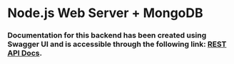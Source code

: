 # Node.js Web Server + MongoDB

### Documentation for this backend has been created using Swagger UI and is accessible through the following link: <a href="https://www.web4you.space/api/docs/">REST API Docs</a>.
